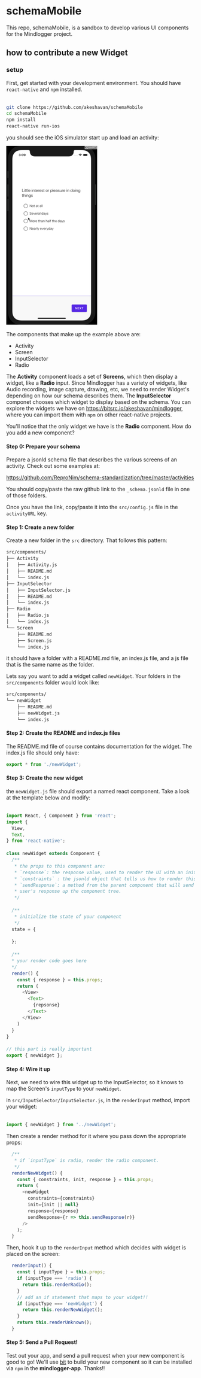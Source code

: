 # schemaMobile

This repo, schemaMobile, is a sandbox to develop various UI components for the Mindlogger project.

## how to contribute a new Widget

### setup

First, get started with your development environment.
You should have `react-native` and `npm` installed.

```bash

git clone https://github.com/akeshavan/schemaMobile
cd schemaMobile
npm install
react-native run-ios
```

you should see the iOS simulator start up and load an activity:

![activityios](./docs/images/activitesDemo.gif)

The components that make up the example above are:

* Activity
* Screen
* InputSelector
* Radio

The **Activity** component loads a set of **Screens**, which then display a widget, like a **Radio** input.
Since Mindlogger has a variety of widgets, like Audio recording, image capture, drawing, etc, we need to
render Widget's depending on how our schema describes them. The **InputSelector** componet chooses which
widget to display based on the schema. You can explore the widgets we have on https://bitsrc.io/akeshavan/mindlogger,
where you can import them with `npm` on other react-native projects.

You'll notice that the only widget we have is the **Radio** component. How do you add a new component?

#### Step 0: Prepare your schema

Prepare a jsonld schema file that describes the various screens of an activity. Check out some examples at:

https://github.com/ReproNim/schema-standardization/tree/master/activities

You should copy/paste the raw github link to the `_schema.jsonld` file in one of those folders.

Once you have the link, copy/paste it into the `src/config.js` file in the `activityURL` key.

#### Step 1: Create a new folder

Create a new folder in the `src` directory. That follows this pattern:

```bash
src/components/
├── Activity
│   ├── Activity.js
│   ├── README.md
│   └── index.js
├── InputSelector
│   ├── InputSelector.js
│   ├── README.md
│   └── index.js
├── Radio
│   ├── Radio.js
│   └── index.js
└── Screen
    ├── README.md
    ├── Screen.js
    └── index.js
```

it should have a folder with a README.md file, an index.js file, and a js file that is the same name as the folder.

Lets say you want to add a widget called `newWidget`. Your folders in the `src/components` folder would look like:

```bash
src/components/
└── newWidget
    ├── README.md
    ├── newWidget.js
    └── index.js
```

#### Step 2: Create the README and index.js files


The README.md file of course contains documentation for the widget. The index.js file should only have:

```javascript
export * from './newWidget';
```

#### Step 3: Create the new widget

the `newWidget.js` file should export a named react component. Take a look at the template below and modify:

```javascript

import React, { Component } from 'react';
import {
  View,
  Text,
} from 'react-native';

class newWidget extends Component {
  /**
   * the props to this component are:
   * `response`: the response value, used to render the UI with an initialized value
   * `constraints` : the jsonld object that tells us how to render this widget.
   * `sendResponse`: a method from the parent component that will send the
   * user's response up the component tree.
   */

  /**
   * initialize the state of your component
   */
  state = {

  };

  /**
  * your render code goes here
  */
  render() {
    const { response } = this.props;
    return (
      <View>
        <Text>
          {repsonse}
        </Text>
      </View>
    )
  }
}

// this part is really important
export { newWidget };

```

#### Step 4: Wire it up


Next, we need to wire this widget up to the InputSelector, so it knows to map the Screen's `inputType` to your `newWidget`.

in `src/InputSelector/InputSelector.js`, in the `renderInput` method, import your widget:

```javascript

import { newWidget } from '../newWidget';

```

Then create a render method for it where you pass down the appropriate props:

```javascript
  /**
   * if `inputType` is radio, render the radio component.
   */
  renderNewWidget() {
    const { constraints, init, response } = this.props;
    return (
      <newWidget
        constraints={constraints}
        init={init || null}
        response={response}
        sendResponse={r => this.sendResponse(r)}
      />
    );
  }
```

Then, hook it up to the `renderInput` method which decides with widget is placed on the screen:

```javascript
  renderInput() {
    const { inputType } = this.props;
    if (inputType === 'radio') {
      return this.renderRadio();
    }
    // add an if statement that maps to your widget!!
    if (inputType === 'newWidget') {
      return this.renderNewWidget();
    }
    return this.renderUnknown();
  }
```

#### Step 5: Send a Pull Request!

Test out your app, and send a pull request when your new component is good to go! We'll use [bit](https://bitsrc.io/)
to build your new component so it can be installed via `npm` in the **mindlogger-app**. Thanks!!